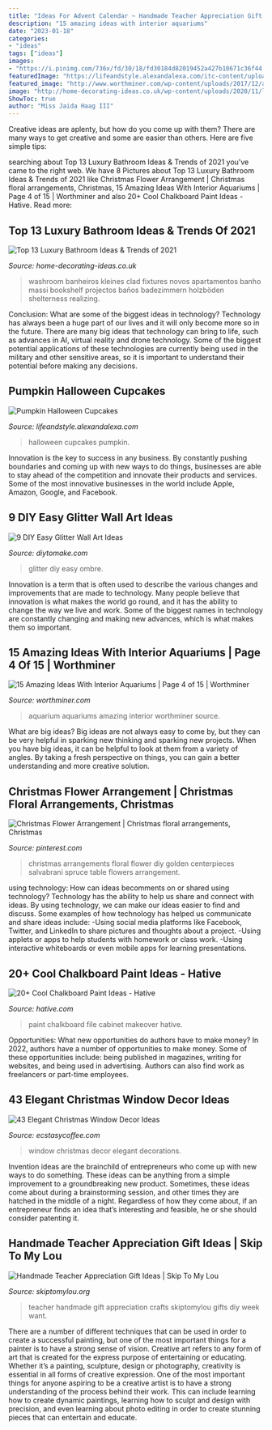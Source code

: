 ```yaml
---
title: "Ideas For Advent Calendar ~ Handmade Teacher Appreciation Gift Ideas"
description: "15 amazing ideas with interior aquariums"
date: "2023-01-18"
categories:
- "ideas"
tags: ["ideas"]
images:
- "https://i.pinimg.com/736x/fd/30/18/fd30184d82019452a427b10671c36f44.jpg"
featuredImage: "https://lifeandstyle.alexandalexa.com/itc-content/uploads/2013/10/IMG_2720.jpg"
featured_image: "http://www.worthminer.com/wp-content/uploads/2017/12/aquarium-4.jpg"
image: "http://home-decorating-ideas.co.uk/wp-content/uploads/2020/11/luxury-bathroom-ideas-5.jpg"
ShowToc: true
author: "Miss Jaida Haag III"
---
```



Creative ideas are aplenty, but how do you come up with them? There are many ways to get creative and some are easier than others. Here are five simple tips: 

	

		
searching about Top 13 Luxury Bathroom Ideas &amp; Trends of 2021 you've came to the right web. We have 8 Pictures about Top 13 Luxury Bathroom Ideas &amp; Trends of 2021 like Christmas Flower Arrangement | Christmas floral arrangements, Christmas, 15 Amazing Ideas With Interior Aquariums | Page 4 of 15 | Worthminer and also 20+ Cool Chalkboard Paint Ideas - Hative. Read more:
		
    
## Top 13 Luxury Bathroom Ideas &amp; Trends Of 2021

<img loading=lazy src="http://home-decorating-ideas.co.uk/wp-content/uploads/2020/11/luxury-bathroom-ideas-5.jpg" onerror="this.onerror=null;this.src='https://tse4.mm.bing.net/th?id=OIP.C774Re4PGVe4_95C6nLYxwHaM0&amp;pid=15.1';" alt="Top 13 Luxury Bathroom Ideas &amp; Trends of 2021">

_Source: home-decorating-ideas.co.uk_

>washroom banheiros kleines clad fixtures novos apartamentos banho massi bookshelf projectos baños badezimmern holzböden shelterness realizing. 

	

Conclusion: What are some of the biggest ideas in technology?
Technology has always been a huge part of our lives and it will only become more so in the future. There are many big ideas that technology can bring to life, such as advances in AI, virtual reality and drone technology. Some of the biggest potential applications of these technologies are currently being used in the military and other sensitive areas, so it is important to understand their potential before making any decisions.

    
## Pumpkin Halloween Cupcakes

<img loading=lazy src="https://lifeandstyle.alexandalexa.com/itc-content/uploads/2013/10/IMG_2720.jpg" onerror="this.onerror=null;this.src='https://tse4.mm.bing.net/th?id=OIP.qVuzoCVjGkECRzxG4sQ9rwHaLH&amp;pid=15.1';" alt="Pumpkin Halloween Cupcakes">

_Source: lifeandstyle.alexandalexa.com_

>halloween cupcakes pumpkin. 

	

Innovation is the key to success in any business. By constantly pushing boundaries and coming up with new ways to do things, businesses are able to stay ahead of the competition and innovate their products and services. Some of the most innovative businesses in the world include Apple, Amazon, Google, and Facebook.

    
## 9 DIY Easy Glitter Wall Art Ideas

<img loading=lazy src="https://www.diytomake.com/wp-content/uploads/2015/09/Ombre-Glitter-Wall-Art.jpg" onerror="this.onerror=null;this.src='https://tse4.mm.bing.net/th?id=OIP.WpCV-ipjPbJlqN5_FS0X9gHaJ6&amp;pid=15.1';" alt="9 DIY Easy Glitter Wall Art Ideas">

_Source: diytomake.com_

>glitter diy easy ombre. 

	

Innovation is a term that is often used to describe the various changes and improvements that are made to technology. Many people believe that innovation is what makes the world go round, and it has the ability to change the way we live and work. Some of the biggest names in technology are constantly changing and making new advances, which is what makes them so important.

    
## 15 Amazing Ideas With Interior Aquariums | Page 4 Of 15 | Worthminer

<img loading=lazy src="http://www.worthminer.com/wp-content/uploads/2017/12/aquarium-4.jpg" onerror="this.onerror=null;this.src='https://tse2.mm.bing.net/th?id=OIP.-NtFlA2ernCj172a3sOBkAHaJ4&amp;pid=15.1';" alt="15 Amazing Ideas With Interior Aquariums | Page 4 of 15 | Worthminer">

_Source: worthminer.com_

>aquarium aquariums amazing interior worthminer source. 

	

What are big ideas?
Big ideas are not always easy to come by, but they can be very helpful in sparking new thinking and sparking new projects. When you have big ideas, it can be helpful to look at them from a variety of angles. By taking a fresh perspective on things, you can gain a better understanding and more creative solution.

    
## Christmas Flower Arrangement | Christmas Floral Arrangements, Christmas

<img loading=lazy src="https://i.pinimg.com/736x/fd/30/18/fd30184d82019452a427b10671c36f44.jpg" onerror="this.onerror=null;this.src='https://tse4.mm.bing.net/th?id=OIP.P2gwH6R_GOLpplGXaU9DHQHaJ3&amp;pid=15.1';" alt="Christmas Flower Arrangement | Christmas floral arrangements, Christmas">

_Source: pinterest.com_

>christmas arrangements floral flower diy golden centerpieces salvabrani spruce table flowers arrangement. 

	

using technology: How can ideas becomments on or shared using technology?
Technology has the ability to help us share and connect with ideas. By using technology, we can make our ideas easier to find and discuss. Some examples of how technology has helped us communicate and share ideas include: 
-Using social media platforms like Facebook, Twitter, and LinkedIn to share pictures and thoughts about a project. 
-Using applets or apps to help students with homework or class work. 
-Using interactive whiteboards or even mobile apps for learning presentations.

    
## 20+ Cool Chalkboard Paint Ideas - Hative

<img loading=lazy src="https://hative.com/wp-content/uploads/2014/09/chalkboard-paint-ideas/8-chalkboard-paint-file-cabinet-makeover.jpg" onerror="this.onerror=null;this.src='https://tse1.mm.bing.net/th?id=OIP.fMvmK_GckL1OUzKOl_SKSAHaLx&amp;pid=15.1';" alt="20+ Cool Chalkboard Paint Ideas - Hative">

_Source: hative.com_

>paint chalkboard file cabinet makeover hative. 

	

Opportunities: What new opportunities do authors have to make money?
In 2022, authors have a number of opportunities to make money. Some of these opportunities include: being published in magazines, writing for websites, and being used in advertising. Authors can also find work as freelancers or part-time employees.

    
## 43 Elegant Christmas Window Decor Ideas

<img loading=lazy src="https://i0.wp.com/www.ecstasycoffee.com/wp-content/uploads/2016/10/Christmas-Window-Decorations-Ideas-6.jpg" onerror="this.onerror=null;this.src='https://tse1.mm.bing.net/th?id=OIP.tYZaXh9x-GWfQsbvcXkduQHaLG&amp;pid=15.1';" alt="43 Elegant Christmas Window Decor Ideas">

_Source: ecstasycoffee.com_

>window christmas decor elegant decorations. 

	

Invention ideas are the brainchild of entrepreneurs who come up with new ways to do something. These ideas can be anything from a simple improvement to a groundbreaking new product. Sometimes, these ideas come about during a brainstorming session, and other times they are hatched in the middle of a night. Regardless of how they come about, if an entrepreneur finds an idea that’s interesting and feasible, he or she should consider patenting it.

    
## Handmade Teacher Appreciation Gift Ideas | Skip To My Lou

<img loading=lazy src="http://www.skiptomylou.org/wp-content/uploads/2014/04/handmade-teacher-ideas-1.jpg" onerror="this.onerror=null;this.src='https://tse3.mm.bing.net/th?id=OIP.zuOoaYburoffQ9fGBc1u1gHaKl&amp;pid=15.1';" alt="Handmade Teacher Appreciation Gift Ideas | Skip To My Lou">

_Source: skiptomylou.org_

>teacher handmade gift appreciation crafts skiptomylou gifts diy week want. 

	

There are a number of different techniques that can be used in order to create a successful painting, but one of the most important things for a painter is to have a strong sense of vision.
Creative art refers to any form of art that is created for the express purpose of entertaining or educating. Whether it’s a painting, sculpture, design or photography, creativity is essential in all forms of creative expression. One of the most important things for anyone aspiring to be a creative artist is to have a strong understanding of the process behind their work. This can include learning how to create dynamic paintings, learning how to sculpt and design with precision, and even learning about photo editing in order to create stunning pieces that can entertain and educate.

